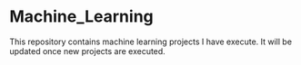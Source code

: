 # Machine_Learning
This repository contains machine learning projects I have execute. It will be updated once new projects are executed. 
